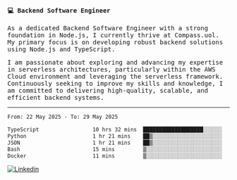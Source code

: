 
<samp>
  
#### 💻 Backend Software Engineer

As a dedicated Backend Software Engineer with a strong foundation in Node.js, I currently thrive at Compass.uol. My primary focus is on developing robust backend solutions using Node.js and TypeScript.

I am passionate about exploring and advancing my expertise in serverless architectures, particularly within the AWS Cloud environment and leveraging the serverless framework. Continuously seeking to improve my skills and knowledge, I am committed to delivering high-quality, scalable, and efficient backend systems.

---

<!--START_SECTION:waka-->

```txt
From: 22 May 2025 - To: 29 May 2025

TypeScript                 10 hrs 32 mins  ███████████████████░░░░░░   75.74 %
Python                     1 hr 21 mins    ██▒░░░░░░░░░░░░░░░░░░░░░░   09.81 %
JSON                       1 hr 21 mins    ██▒░░░░░░░░░░░░░░░░░░░░░░   09.74 %
Bash                       15 mins         ▒░░░░░░░░░░░░░░░░░░░░░░░░   01.83 %
Docker                     11 mins         ▒░░░░░░░░░░░░░░░░░░░░░░░░   01.34 %
```

<!--END_SECTION:waka-->
  
</samp>

[![Linkedin](https://img.shields.io/badge/-Mateus%20Garcia-c080ff?style=flat-square&logo=Linkedin&logoColor=white&link=https://www.linkedin.com/in/mpgxc)](https://www.linkedin.com/in/mateusogarcia) 
